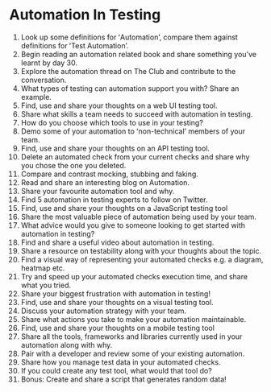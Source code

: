 # Automation In Testing
1. Look up some definitions for ʻAutomationʼ, compare them against definitions for ʻTest Automationʼ.  
2. Begin reading an automation related book and share something youʼve learnt by day 30.  
3. Explore the automation thread on The Club and contribute to the conversation.  
4. What types of testing can automation support you with? Share an example.  
5. Find, use and share your thoughts on a web UI testing tool.  
6. Share what skills a team needs to succeed with automation in testing.  
7. How do you choose which tools to use in your testing?  
8. Demo some of your automation to ʻnon-technicalʼ members of your team.  
9. Find, use and share your thoughts on an API testing tool.  
10. Delete an automated check from your current checks and share why you chose the one you deleted.  
11. Compare and contrast mocking, stubbing and faking.  
12. Read and share an interesting blog on Automation.  
13. Share your favourite automation tool and why.  
14. Find 5 automation in testing experts to follow on Twitter. 
15. Find, use and share your thoughts on a JavaScript testing tool 
16. Share the most valuable piece of automation being used by your team.  
17. What advice would you give to someone looking to get started with automation in testing?  
18. Find and share a useful video about automation in testing.  
19. Share a resource on testability along with your thoughts about the topic.  
20. Find a visual way of representing your automated checks e.g. a diagram, heatmap etc.  
21. Try and speed up your automated checks execution time, and share what you tried.  
22. Share your biggest frustration with automation in testing!  
23. Find, use and share your thoughts on a visual testing tool.  
24. Discuss your automation strategy with your team.  
25. Share what actions you take to make your automation maintainable.  
26. Find, use and share your thoughts on a mobile testing tool  
27. Share all the tools, frameworks and libraries currently used in your automation along with why.  
28. Pair with a developer and review some of your existing automation.  
29. Share how you manage test data in your automated checks.  
30. If you could create any test tool, what would that tool do?  
31. Bonus: Create and share a script that generates random data! 